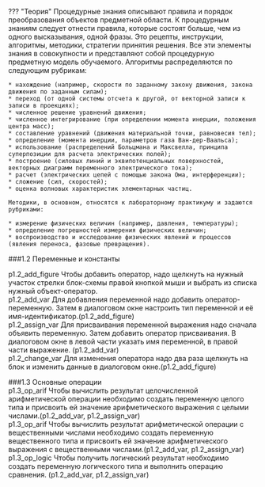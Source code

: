 ??? "Теория"
	Процедурные знания описывают правила и порядок преобразования объектов предметной области. К процедурным знаниям следует отнести правила, которые состоят больше, чем из одного высказывания, одной фразы. Это рецепты, инструкции, алгоритмы, методики, стратегии принятия решения. Все эти элементы знания в совокупности и представляют собой процедурную предметную модель обучаемого. Алгоритмы распределяются по следующим рубрикам:

	* нахождение (например, скорости по заданному закону движения, закона движения по заданным силам);
	* переход (от одной системы отсчета к другой, от векторной записи к записи в проекциях);
	* численное решение уравнений движения;
	* численное интегрирование (при определении момента инерции, положения центра масс);
	* составление уравнений (движения материальной точки, равновесия тел);
	* определение (момента инерции, параметров газа Ван-дер-Ваальса);
	* использование (распределений Больцмана и Максвелла, принципа суперпозиции для расчета электрических полей);
	* построение (силовых линий и эквипотенциальных поверхностей, векторных диаграмм переменного электрического тока);
	* расчет (электрических цепей с помощью закона Ома, интерференции);
	* сложение (сил, скоростей);
	* оценка волновых характеристик элементарных частиц.

	Методики, в основном, относятся к лабораторному практикуму и задаются рубриками:

	* измерение физических величин (например, давления, температуры);
	* определение погрешностей измерения физических величин;
	* воспроизводство и исследование физических явлений и процессов (явления переноса, фазовые превращения).

###1.2 Переменные и константы       
    
p1.2_add_figure Чтобы добавить оператор, надо щелкнуть на нужный участок стрелки блок-схемы правой кнопкой мыши и выбрать из списка нужный объект-оператор.     
p1.2_add_var Для добавления переменной надо добавить оператор-переменную. Затем в диалоговом окне настроить тип переменной и её имя-идентификатор.(p1.2_add_figure)     
p1.2_assign_var Для присваивания переменной выражения надо сначала объявить переменную. Затем добавить оператор присваивания. В диалоговом окне в левой части указать имя переменной, в правой части выражение. (p1.2_add_var)    
p1.2_change_var Для изменения оператора надо два раза щелкнуть на блок и изменить данные в диалоговом окне.(p1.2_add_figure)   

###1.3 Основные операции   
p1.3_op_arif Чтобы вычислить результат целочисленной арифметической операции необходимо создать переменную целого типа и присвоить ей значение арифметического выражения с целыми числами.(p1.2_add_var, p1.2_assign_var)     
p1.3_op_arif Чтобы вычислить результат арифметической операции с вещественными числами необходимо создать переменную вещественного типа и присвоить ей значение арифметического выражения с вещественными числами.(p1.2_add_var, p1.2_assign_var)     
p1.3_op_logic Чтобы получить логический результат необходимо создать переменную логического типа и выполнить операцию сравнения. (p1.2_add_var, p1.2_assign_var)     